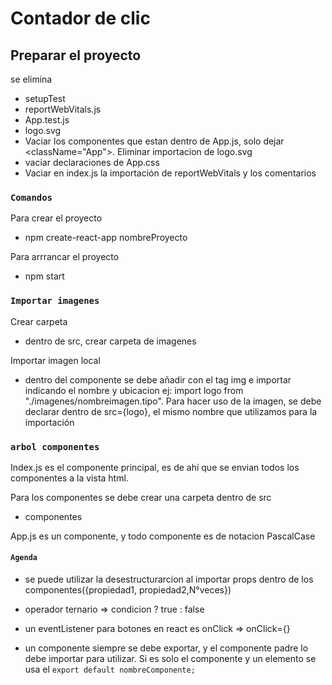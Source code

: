 # Contador de clic




## Preparar el proyecto

se elimina
- setupTest
- reportWebVitals.js
- App.test.js
- logo.svg
- Vaciar los componentes que estan dentro de App.js, solo dejar <className="App">. Eliminar importacion de logo.svg
- vaciar declaraciones de App.css
- Vaciar en index.js la importación de reportWebVitals y los comentarios

### `Comandos`

Para crear el proyecto
- npm create-react-app nombreProyecto

Para arrrancar el proyecto
- npm start

### `Importar imagenes`

Crear carpeta
- dentro de src, crear carpeta de imagenes

Importar imagen local
- dentro del componente se debe añadir con el tag img e importar indicando el nombre y ubicacion ej: import logo from "./imagenes/nombreimagen.tipo". Para hacer uso de la imagen, se debe declarar dentro de src={logo}, el mismo nombre que utilizamos para la importación

### `arbol componentes`

Index.js es el componente principal, es de ahí que se envian todos los componentes a la vista html.

Para los componentes se debe crear una carpeta dentro de src
- componentes

App.js es un componente, y todo componente es de notacion PascalCase

#### `Agenda`

- se puede utilizar la desestructurarcion al importar props dentro de los componentes({propiedad1, propiedad2,N°veces})

- operador ternario => condicion ? true : false

- un eventListener para botones en react es onClick => onClick={}

- un componente siempre se debe exportar, y el componente padre lo debe importar para utilizar. Si es solo el componente y un elemento se usa el `export default nombreComponente;`